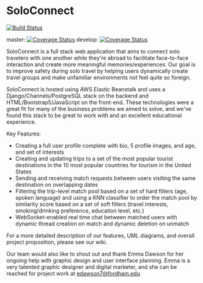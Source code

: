 # SoloConnect
[![Build Status](https://app.travis-ci.com/gcivil-nyu-org/Wednesday-Fall2023-Team-5.svg?branch=develop)](https://app.travis-ci.com/gcivil-nyu-org/Wednesday-Fall2023-Team-5)

master: [![Coverage Status](https://coveralls.io/repos/github/gcivil-nyu-org/Wednesday-Fall2023-Team-5/badge.svg?branch=master)](https://coveralls.io/github/gcivil-nyu-org/Wednesday-Fall2023-Team-5?branch=master)
develop: [![Coverage Status](https://coveralls.io/repos/github/gcivil-nyu-org/Wednesday-Fall2023-Team-5/badge.svg?branch=develop)](https://coveralls.io/github/gcivil-nyu-org/Wednesday-Fall2023-Team-5?branch=develop)

SoloConnect is a full stack web application that aims to connect solo travelers with one another while they're abroad to facilitate face-to-face interaction and create more meaningful memories/experiences. Our goal is to improve safety during solo travel by helping users dynamically create travel groups and make unfamiliar environments not feel quite so foreign. 

SoloConnect is hosted using AWS Elastic Beanstalk and uses a Django/Channels/PostgreSQL stack on the backend and HTML/Bootstrap5/JavaScript on the front-end. These technologies were a great fit for many of the business problems we aimed to solve, and we've found this stack to be great to work with and an excellent educational experience.

Key Features:
- Creating a full user profile complete with bio, 5 profile images, and age, and set of interests
- Creating and updating trips to a set of the most popular tourist destinations in the 10 most popular countries for tourism in the United States
- Sending and receiving match requests between users visiting the same destination on overlapping dates
- Filtering the trip-level match pool based on a set of hard filters (age, spoken language) and using a KNN classifier to order the match pool by similarity score based on a set of soft filters (travel interests, smoking/drinking preference, education level, etc.)
- WebSocket-enabled real time chat between matched users with dynamic thread creation on match and dynamic deletion on unmatch

For a more detailed description of our features, UML diagrams, and overall project proposition, please see our wiki.

Our team would also like to shout out and thank Emma Dawson for her ongoing help with graphic design and user interface planning. Emma is a very talented graphic designer and digital marketer, and she can be reached for project work at edawson7@fordham.edu
